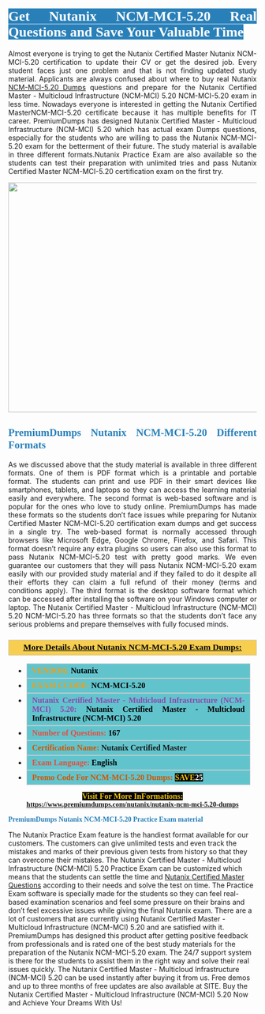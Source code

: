 <h1 style="text-align: justify;"><span style="color:#ffffff;"><span style="font-family:Georgia,serif;"><strong><span style="background-color:#2980b9;">Get Nutanix NCM-MCI-5.20 Real Questions and Save Your Valuable Time</span></strong></span></span></h1>

<p style="text-align: justify;">Almost everyone is trying to get the Nutanix Certified Master Nutanix NCM-MCI-5.20 certification to update their CV or get the desired job. Every student faces just one problem and that is not finding updated study material. Applicants are always confused about where to buy real Nutanix <a href="https://www.premiumdumps.com/nutanix/nutanix-ncm-mci-5.20-dumps">NCM-MCI-5.20 Dumps</a> questions and prepare for the Nutanix Certified Master - Multicloud Infrastructure (NCM-MCI) 5.20 NCM-MCI-5.20 exam in less time. Nowadays everyone is interested in getting the Nutanix Certified MasterNCM-MCI-5.20 certificate because it has multiple benefits for IT career. PremiumDumps has designed Nutanix Certified Master - Multicloud Infrastructure (NCM-MCI) 5.20 which has actual exam Dumps questions, especially for the students who are willing to pass the Nutanix NCM-MCI-5.20 exam for the betterment of their future. The study material is available in three different formats.Nutanix Practice Exam are also available so the students can test their preparation with unlimited tries and pass Nutanix Certified Master NCM-MCI-5.20 certification exam on the first try.</p>

<p style="text-align: center;"><a href="https://www.premiumdumps.com/nutanix/nutanix-ncm-mci-5.20-dumps"><img alt="" src="https://i.imgur.com/KJGzbJ2.jpeg" style="width: 700px; height: 465px;" /></a></p>

<h2 style="text-align: justify;"><span style="color:#2980b9;"><span style="font-family:Georgia,serif;"><strong>PremiumDumps Nutanix NCM-MCI-5.20 Different Formats</strong></span></span></h2>

<p style="text-align: justify;">As we discussed above that the study material is available in three different formats. One of them is PDF format which is a printable and portable format. The students can print and use PDF in their smart devices like smartphones, tablets, and laptops so they can access the learning material easily and everywhere. The second format is web-based software and is popular for the ones who love to study online. PremiumDumps has made these formats so the students don’t face issues while preparing for Nutanix Certified Master NCM-MCI-5.20 certification exam dumps and get success in a single try. The web-based format is normally accessed through browsers like Microsoft Edge, Google Chrome, Firefox, and Safari. This format doesn’t require any extra plugins so users can also use this format to pass Nutanix NCM-MCI-5.20 test with pretty good marks. We even guarantee our customers that they will pass Nutanix NCM-MCI-5.20 exam easily with our provided study material and if they failed to do it despite all their efforts they can claim a full refund of their money (terms and conditions apply). The third format is the desktop software format which can be accessed after installing the software on your Windows computer or laptop. The Nutanix Certified Master - Multicloud Infrastructure (NCM-MCI) 5.20 NCM-MCI-5.20 has three formats so that the students don’t face any serious problems and prepare themselves with fully focused minds.</p>

<h3 style="background: #f7ce50; border: 1px solid rgb(204, 204, 204); padding: 5px 10px; text-align: center;"><span style="font-family:Georgia,serif;"><u><u><span style="color:#000000;"><span style="font-size:11pt"><span style="line-height:normal"><b><span style="font-size:13.0pt"><span cambria="">More Details About Nutanix NCM-MCI-5.20 Exam Dumps:</span></span></b></span></span></span></u></u></span></h3>

<ul>
	<li style="margin:0cm 10pt">
	<div style="background:#61c4cd; border: 1px solid rgb(204, 204, 204); padding: 5px 10px; text-align: justify;"><span style="font-family:Georgia,serif;"><span style="font-size:11pt"><span style="line-height:normal"><b><span style="font-size:12.0pt"><span new="" roman="" times=""><span style="color:#f39c12;">VENDOR:</span> <span style="color:#000000;">Nutanix</span></span></span></b></span></span></span></div>
	</li>
	<li style="margin:0cm 10pt">
	<div style="background: #61c4cd; border: 1px solid rgb(204, 204, 204); padding: 5px 10px; text-align: justify;"><span style="font-family:Georgia,serif;"><span style="font-size:11pt"><span style="line-height:normal"><b><span style="font-size:12.0pt"><span new="" roman="" times=""><span style="color:#f39c12;">EXAM CCODE:</span> <span style="color:#000000;">NCM-MCI-5.20</span></span></span></b></span></span></span></div>
	</li>
	<li style="margin:0cm 10pt">
	<div style="background: #61c4cd; border: 1px solid rgb(204, 204, 204); padding: 5px 10px; text-align: justify;"><span style="font-family:Georgia,serif;"><span style="font-size:11pt"><span style="line-height:normal"><b><span style="font-size:12.0pt"><span new="" roman="" times=""><span style="color:#8e44ad;">Nutanix Certified Master - Multicloud Infrastructure (NCM-MCI) 5.20:</span> <span style="color:#000000;">Nutanix Certified Master - Multicloud Infrastructure (NCM-MCI) 5.20</span></span></span></b></span></span></span></div>
	</li>
	<li style="margin:0cm 10pt">
	<div style="background: #61c4cd; border: 1px solid rgb(204, 204, 204); padding: 5px 10px;"><span style="font-family:Georgia,serif;"><span style="font-size:11pt"><span style="line-height:normal"><b><span style="font-size:12.0pt"><span new="" roman="" times=""><span style="color:#e74c3c;">Number of Questions:</span><span style="color:#000000;"><span style="color:#f1c40f;"> </span>167</span></span></span></b></span></span></span></div>
	</li>
	<li style="margin:0cm 10pt">
	<div style="background: #61c4cd; border: 1px solid rgb(204, 204, 204); padding: 5px 10px; text-align: justify;"><span style="font-family:Georgia,serif;"><span style="font-size:11pt"><span style="line-height:normal"><b><span style="font-size:12.0pt"><span new="" roman="" times=""><span style="color:#d35400;">Certification Name:</span> Nutanix Certified Master</span></span></b></span></span></span></div>
	</li>
	<li style="margin:0cm 10pt">
	<div style="background: #61c4cd; border: 1px solid rgb(204, 204, 204); padding: 5px 10px; text-align: justify;"><span style="font-family:Georgia,serif;"><span style="font-size:11pt"><span style="line-height:normal"><b><span style="font-size:12.0pt"><span new="" roman="" times=""><span style="color:#e74c3c;">Exam Language:</span> <span style="color:#000000;">English</span></span></span></b></span></span></span></div>
	</li>
	<li style="margin:0cm 10pt">
	<div style="background: #61c4cd; border: 1px solid rgb(204, 204, 204); padding: 5px 10px;"><span style="font-family:Georgia,serif;"><span style="font-size:11pt"><span style="line-height:normal"><b><span style="font-size:12.0pt"><span new="" roman="" times=""><span style="color:#d35400;">Promo Code For NCM-MCI-5.20 Dumps:</span><span style="color:#f1c40f;"> <span style="background-color:#000000;">SAVE</span></span><span style="color:#ffffff;"><span style="background-color:#000000;">25</span></span></span></span></b></span></span></span></div>
	</li>
</ul>

<p style="text-align: center;"><span style="font-family:Georgia,serif;"><strong><span style="font-size:16px;"><span style="color:#f1c40f;"><span style="background-color:#000000;">Visit For More InFormations:</span></span></span> <a href="https://www.premiumdumps.com/nutanix/nutanix-ncm-mci-5.20-dumps">https://www.premiumdumps.com/nutanix/nutanix-ncm-mci-5.20-dumps</a></strong></span></p>

<p><span style="color:#2980b9;"><span style="font-family:Georgia,serif;"><strong><strong><strong>PremiumDumps Nutanix NCM-MCI-5.20 Practice Exam material</strong></strong></strong></span></span></p>

<p>The Nutanix Practice Exam feature is the handiest format available for our customers. The customers can give unlimited tests and even track the mistakes and marks of their previous given tests from history so that they can overcome their mistakes. The Nutanix Certified Master - Multicloud Infrastructure (NCM-MCI) 5.20 Practice Exam can be customized which means that the students can settle the time and <a href="https://www.premiumdumps.com/nutanix/nutanix-certified-master-dumps">Nutanix Certified Master Questions</a> according to their needs and solve the test on time. The Practice Exam software is specially made for the students so they can feel real-based examination scenarios and feel some pressure on their brains and don’t feel excessive issues while giving the final Nutanix exam. There are a lot of customers that are currently using Nutanix Certified Master - Multicloud Infrastructure (NCM-MCI) 5.20 and are satisfied with it. PremiumDumps has designed this product after getting positive feedback from professionals and is rated one of the best study materials for the preparation of the Nutanix NCM-MCI-5.20 exam. The 24/7 support system is there for the students to assist them in the right way and solve their real issues quickly. The Nutanix Certified Master - Multicloud Infrastructure (NCM-MCI) 5.20 can be used instantly after buying it from us. Free demos and up to three months of free updates are also available at SITE. Buy the Nutanix Certified Master - Multicloud Infrastructure (NCM-MCI) 5.20 Now and Achieve Your Dreams With Us!</p>
